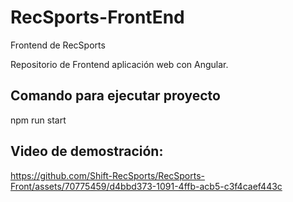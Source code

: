 # RecSports-FrontEnd
Frontend de RecSports

Repositorio de Frontend aplicación web con Angular. 

## Comando para ejecutar proyecto
npm run start

## Video de demostración:



https://github.com/Shift-RecSports/RecSports-Front/assets/70775459/d4bbd373-1091-4ffb-acb5-c3f4caef443c




